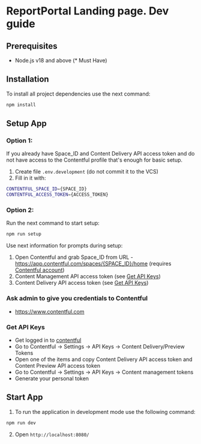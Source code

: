# ReportPortal Landing page. Dev guide

## Prerequisites
- Node.js v18 and above (* Must Have)

## Installation
To install all project dependencies use the next command:
```bash
npm install
```

## Setup App

### Option 1:

If you already have Space_ID and Content Delivery API access token and do not have access to the Contentful profile that's enough for basic setup.
1. Create file `.env.development` (do not commit it to the VCS)
2. Fill in it with:
```bash
CONTENTFUL_SPACE_ID={SPACE_ID}
CONTENTFUL_ACCESS_TOKEN={ACCESS_TOKEN}
```

### Option 2:

Run the next command to start setup:
```bash
npm run setup
```

Use next information for prompts during setup:

1. Open Contentful and grab Space_ID from URL - https://app.contentful.com/spaces/{SPACE_ID}/home (requires [Contentful account](#ask-admin-to-give-you-credentials-to-contentful))
2. Content Management API access token (see [Get API Keys](#get-api-keys))
3. Content Delivery API access token (see [Get API Keys](#get-api-keys))

### Ask admin to give you credentials to Contentful
- https://www.contentful.com

### Get API Keys
- Get logged in to [contentful](https://www.contentful.com)
- Go to Contentful -> Settings -> API Keys -> Content Delivery/Preview Tokens
- Open one of the items and copy Content Delivery API access token and Content Preview API access token
- Go to Contentful -> Settings -> API Keys ->  Content management tokens
- Generate your personal token

## Start App

1. To run the application in development mode use the following command:
```bash
npm run dev
```
2. Open `http://localhost:8080/`

